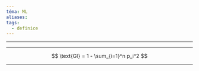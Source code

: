 ```yaml
---
téma: ML
aliases: 
tags:
  - definice
---
```


- - -

- - -

$$
\text{GI} = 1 - \sum_{i=1}^n p_i^2
$$

- - -
